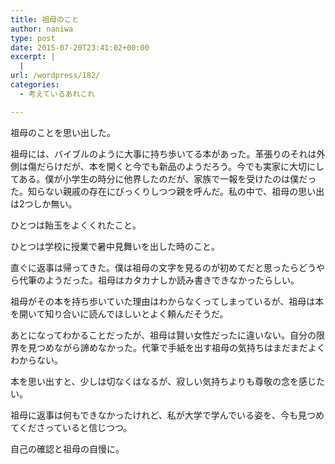 ```yaml
---
title: 祖母のこと
author: naniwa
type: post
date: 2015-07-20T23:41:02+00:00
excerpt: |
  |
url: /wordpress/182/
categories:
  - 考えているあれこれ

---
```

祖母のことを思い出した。

祖母には、バイブルのように大事に持ち歩いてる本があった。革張りのそれは外側は傷だらけだが、本を開くと今でも新品のようだろう。今でも実家に大切にしてある。僕が小学生の時分に他界したのだが、家族で一報を受けたのは僕だった。知らない親戚の存在にびっくりしつつ親を呼んだ。私の中で、祖母の思い出は2つしか無い。

ひとつは飴玉をよくくれたこと。
  
ひとつは学校に授業で暑中見舞いを出した時のこと。

直ぐに返事は帰ってきた。僕は祖母の文字を見るのが初めてだと思ったらどうやら代筆のようだった。祖母はカタカナしか読み書きできなかったらしい。

祖母がその本を持ち歩いていた理由はわからなくってしまっているが、祖母は本を開いて知り合いに読んでほしいとよく頼んだそうだ。
  
あとになってわかることだったが、祖母は賢い女性だったに違いない。自分の限界を見つめながら諦めなかった。代筆で手紙を出す祖母の気持ちはまだまだよくわからない。
  
本を思い出すと、少しは切なくはなるが、寂しい気持ちよりも尊敬の念を感じたい。

祖母に返事は何もできなかったけれど、私が大学で学んでいる姿を、今も見つめてくださっていると信じつつ。

自己の確認と祖母の自慢に。